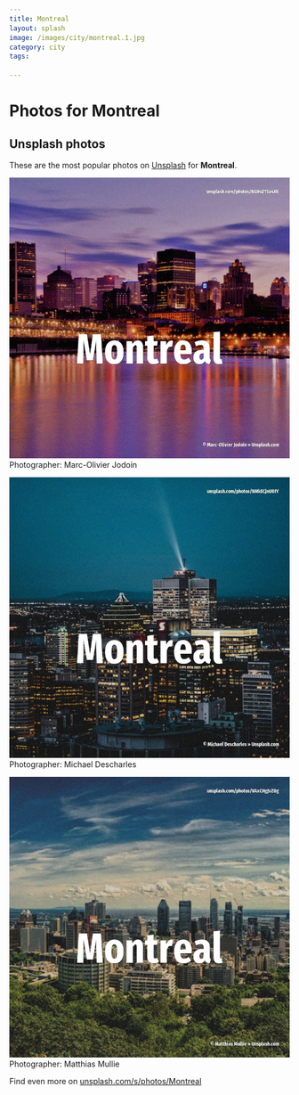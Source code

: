 ```yaml
---
title: Montreal
layout: splash
image: /images/city/montreal.1.jpg
category: city
tags:

---
```

# Photos for Montreal
 
## Unsplash photos
These are the most popular photos on [Unsplash](https://unsplash.com) for **Montreal**.
 
![Montreal](/images/city/montreal.1.jpg)
Photographer:  Marc-Olivier Jodoin
 
![Montreal](/images/city/montreal.2.jpg)
Photographer:  Michael Descharles
 
![Montreal](/images/city/montreal.3.jpg)
Photographer:  Matthias Mullie
 
Find even more on [unsplash.com/s/photos/Montreal](https://unsplash.com/s/photos/Montreal)
 
